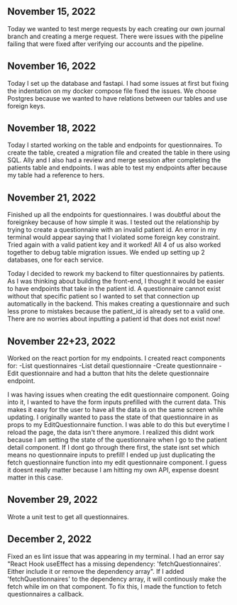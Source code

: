 ## November 15, 2022
Today we wanted to test merge requests by each creating our own journal branch and creating a merge request. There were issues with the pipeline failing that were fixed after verifying our accounts and the pipeline.

## November 16, 2022
Today I set up the database and fastapi. I had some issues at first but fixing the indentation on my docker compose file fixed the issues.
We choose Postgres because we wanted to have relations between our tables and use foreign keys.

## November 18, 2022
Today I started working on the table and endpoints for questionnaires.
To create the table, created a migration file and created the table in there using SQL.
Ally and I also had a review and merge session after completing the patients table and endpoints. I was able to test my endpoints after because my table had a reference to hers.

## November 21, 2022
Finished up all the endpoints for questionnaires. I was doubtful about the foreignkey because of how simple it was. I tested out the relationship by trying to create a questionnaire with an invalid patient id. An error in my terminal would appear saying that I violated some foreign key constraint. Tried again with a valid patient key and it worked!
All 4 of us also worked together to debug table migration issues. We ended up setting up 2 databases, one for each service.

Today I decided to rework my backend to filter questionnaires by patients. As I was thinking about building the front-end, I thought it would be easier to have endpoints that take in the patient id. A questionnaire cannot exist without that specific patient so I wanted to set that connection up automatically in the backend. This makes creating a questionnaire and such less prone to mistakes because the patient_id is already set to a valid one. There are no worries about inputting a patient id that does not exist now!

## November 22+23, 2022
Worked on the react portion for my endpoints.
I created react components for:
-List questionnaires
-List detail questionnaire
-Create questionnaire
-Edit questionnaire
and had a button that hits the delete questionnaire endpoint.

I was having issues when creating the edit questionnaire component. Going into it, I wanted to have the form inputs prefilled with the current data. This makes it easy for the user to have all the data is on the same screen while updating. I originally wanted to pass the state of that questionnaire in as props to my EditQuestionnaire function. I was able to do this but everytime I reload the page, the data isn't there anymore. I realized this didnt work because I am setting the state of the questionnaire when I go to the patient detail component. If I dont go through there first, the state isnt set which means no questionnaire inputs to prefill! I ended up just duplicating the fetch questionnaire function into my edit questionnaire component. I guess it doesnt really matter because I am hitting my own API, expense doesnt matter in this case.

## November 29, 2022
Wrote a unit test to get all questionnaires.

## December 2, 2022
Fixed an es lint issue that was appearing in my terminal. I had an error say "React Hook useEffect has a missing dependency: 'fetchQuestionnaires'. Either include it or remove the dependency array". If I added 'fetchQuestionnaires' to the dependency array, it will continously make the fetch while im on that component. To fix this, I made the function to fetch questionnaires a callback.
